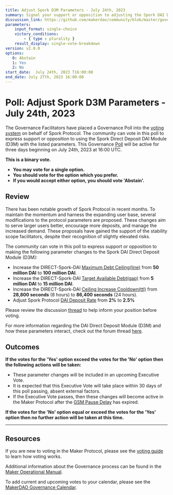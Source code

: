 ```yaml
---
title: Adjust Spork D3M Parameters - July 24th, 2023
summary: Signal your support or opposition to adjusting the Spork DAI Direct Deposit Module (D3M) parameters.
discussion_link: https://github.com/makerdao/community/blob/master/governance-exercises/poll-exercise-01.md#reply-1
parameters:
    input_format: single-choice
    victory_conditions:
        - { type : plurality }
    result_display: single-vote-breakdown
version: v2.0.0
options:
   0: Abstain
   1: Yes
   2: No
start_date:  July 24th, 2023 T16:00:00
end_date: July 27th, 2023 16:00:00
---
```

# Poll: Adjust Spork D3M Parameters - July 24th, 2023

The Governance Facilitators have placed a Governance Poll into the [voting system](https://vote.makerdao.com/polling) on behalf of Spork Protocol. The community can vote in this poll to express support or opposition to using the Spork Direct Deposit DAI Module (D3M) with the listed parameters. This Governance [Poll](https://manual.makerdao.com/governance/governance-cycle/weekly-governance-cycle#weekly-governance-cycle-definitions-mip16c1) will be active for three days beginning on July 24th, 2023 at 16:00 UTC.

**This is a binary vote.**
- **You may vote for a single option.**
- **You should vote for the option which you prefer.**
- **If you would accept either option, you should vote 'Abstain'.**

## Review

There has been notable growth of Spork Protocol in recent months. To maintain the momentum and harness the expanding user base, several modifications to the protocol parameters are proposed. These changes aim to serve larger users better, encourage more deposits, and manage the increased demand. These proposals have gained the support of the stability scope facilitators, despite their recognition of slightly elevated risks. 

The community can vote in this poll to express support or opposition to making the following parameter changes to the Spork DAI Direct Deposit Module (D3M):
* Increase the DIRECT-Spork-DAI [Maximum Debt Ceiling(line)](https://manual.makerdao.com/module-index/module-dciam#maximum-debt-ceiling-line) from **50 million DAI** to **100 million DAI**.
* Increase the DIRECT-Spork-DAI [Target Available Debt(gap)](https://manual.makerdao.com/module-index/module-dciam#target-available-debt-gap) from **5 million DAI** to **15 million DAI**.
* Increase the DIRECT-Spork-DAI [Ceiling Increase Cooldown(ttl)](https://manual.makerdao.com/module-index/module-dciam#ceiling-increase-cooldown-ttl) from **28,800 seconds** (8 hours) to **86,400 seconds** (24 hours).
* Adjust Spork Protocol [DAI Deposit Rate](link-to-theoretical-parameter.fake) from **2%** to **2.5%**

Please review the discussion [thread]([$discussion_link](https://github.com/makerdao/community/blob/master/governance-exercises/poll-exercise-01.md#reply-1)) to help inform your position before voting. 

For more information regarding the DAI Direct Deposit Module (D3M) and how these parameters interact, check out the forum thread [here](https://forum.makerdao.com/t/discussion-direct-deposit-dai-module-d3m/7357).

## Outcomes

**If the votes for the 'Yes' option exceed the votes for the 'No' option then the following actions will be taken:**
* These parameter changes will be included in an upcoming Executive Vote.
* It is expected that this Executive Vote will take place within 30 days of this poll passing, absent external factors.
* If the Executive Vote passes, then these changes will become active in the Maker Protocol after the [GSM Pause Delay](https://manual.makerdao.com/parameter-index/core/param-gsm-pause-delay) has expired.

**If the votes for the 'No' option equal or exceed the votes for the 'Yes' option then no further action will be taken at this time.**

---

## Resources

If you are new to voting in the Maker Protocol, please see the [voting guide](https://manual.makerdao.com/governance/voting-in-makerdao/on-chain-governance) to learn how voting works.

Additional information about the Governance process can be found in the [Maker Operational Manual](https://manual.makerdao.com).

To add current and upcoming votes to your calendar, please see the [MakerDAO Governance Calendar](https://manual.makerdao.com/makerdao/calendars/governance-calendar).